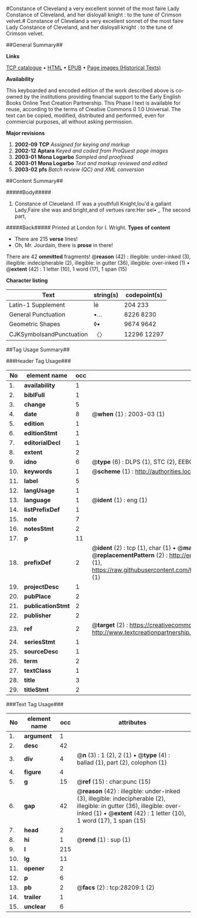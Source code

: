 #Constance of Cleveland a very excellent sonnet of the most faire Lady Constance of Cleveland, and her disloyall knight : to the tune of Crimson velvet.#
Constance of Cleveland a very excellent sonnet of the most faire Lady Constance of Cleveland, and her disloyall knight : to the tune of Crimson velvet.

##General Summary##

**Links**

[TCP catalogue](http://www.ota.ox.ac.uk/tcp/)  • 
[HTML](http://tei.it.ox.ac.uk/tcp/Texts-HTML/free/A19/A19227.html)  • 
[EPUB](http://tei.it.ox.ac.uk/tcp/Texts-EPUB/free/A19/A19227.epub) • 
[Page images (Historical Texts)](https://data.historicaltexts.jisc.ac.uk/view?pubId=eebo-33143071e&pageId=eebo-33143071e-28209-1)

**Availability**

This keyboarded and encoded edition of the
	       work described above is co-owned by the institutions
	       providing financial support to the Early English Books
	       Online Text Creation Partnership. This Phase I text is
	       available for reuse, according to the terms of Creative
	       Commons 0 1.0 Universal. The text can be copied,
	       modified, distributed and performed, even for
	       commercial purposes, all without asking permission.

**Major revisions**

1. __2002-09__ __TCP__ *Assigned for keying and markup*
1. __2002-12__ __Aptara__ *Keyed and coded from ProQuest page images*
1. __2003-01__ __Mona Logarbo__ *Sampled and proofread*
1. __2003-01__ __Mona Logarbo__ *Text and markup reviewed and edited*
1. __2003-02__ __pfs__ *Batch review (QC) and XML conversion*

##Content Summary##

#####Body#####

1. Constance of Cleueland.
IT was a youthfull Knight,lou'd a gallant Lady,Faire she was and bright,and of vertues rare:Her sel•
    _ The second part,

#####Back#####
Printed at London for I. Wright.
**Types of content**

  * There are 215 **verse** lines!
  * Oh, Mr. Jourdain, there is **prose** in there!

There are 42 **ommitted** fragments! 
 @__reason__ (42) : illegible: under-inked (3), illegible: indecipherable (2), illegible: in gutter (36), illegible: over-inked (1)  •  @__extent__ (42) : 1 letter (10), 1 word (17), 1 span (15)

**Character listing**


|Text|string(s)|codepoint(s)|
|---|---|---|
|Latin-1 Supplement|Ìé|204 233|
|General Punctuation|•…|8226 8230|
|Geometric Shapes|◊▪|9674 9642|
|CJKSymbolsandPunctuation|〈〉|12296 12297|

##Tag Usage Summary##

###Header Tag Usage###

|No|element name|occ|attributes|
|---|---|---|---|
|1.|__availability__|1||
|2.|__biblFull__|1||
|3.|__change__|5||
|4.|__date__|8| @__when__ (1) : 2003-03 (1)|
|5.|__edition__|1||
|6.|__editionStmt__|1||
|7.|__editorialDecl__|1||
|8.|__extent__|2||
|9.|__idno__|6| @__type__ (6) : DLPS (1), STC (2), EEBO-CITATION (1), OCLC (1), VID (1)|
|10.|__keywords__|1| @__scheme__ (1) : http://authorities.loc.gov/ (1)|
|11.|__label__|5||
|12.|__langUsage__|1||
|13.|__language__|1| @__ident__ (1) : eng (1)|
|14.|__listPrefixDef__|1||
|15.|__note__|7||
|16.|__notesStmt__|2||
|17.|__p__|11||
|18.|__prefixDef__|2| @__ident__ (2) : tcp (1), char (1)  •  @__matchPattern__ (2) : ([0-9\-]+):([0-9IVX]+) (1), (.+) (1)  •  @__replacementPattern__ (2) : http://eebo.chadwyck.com/downloadtiff?vid=$1&page=$2 (1), https://raw.githubusercontent.com/textcreationpartnership/Texts/master/tcpchars.xml#$1 (1)|
|19.|__projectDesc__|1||
|20.|__pubPlace__|2||
|21.|__publicationStmt__|2||
|22.|__publisher__|2||
|23.|__ref__|2| @__target__ (2) : https://creativecommons.org/publicdomain/zero/1.0/ (1), http://www.textcreationpartnership.org/docs/. (1)|
|24.|__seriesStmt__|1||
|25.|__sourceDesc__|1||
|26.|__term__|2||
|27.|__textClass__|1||
|28.|__title__|3||
|29.|__titleStmt__|2||


###Text Tag Usage###

|No|element name|occ|attributes|
|---|---|---|---|
|1.|__argument__|1||
|2.|__desc__|42||
|3.|__div__|4| @__n__ (3) : 1 (2), 2 (1)  •  @__type__ (4) : ballad (1), part (2), colophon (1)|
|4.|__figure__|4||
|5.|__g__|15| @__ref__ (15) : char:punc (15)|
|6.|__gap__|42| @__reason__ (42) : illegible: under-inked (3), illegible: indecipherable (2), illegible: in gutter (36), illegible: over-inked (1)  •  @__extent__ (42) : 1 letter (10), 1 word (17), 1 span (15)|
|7.|__head__|2||
|8.|__hi__|1| @__rend__ (1) : sup (1)|
|9.|__l__|215||
|10.|__lg__|11||
|11.|__opener__|2||
|12.|__p__|6||
|13.|__pb__|2| @__facs__ (2) : tcp:28209:1 (2)|
|14.|__trailer__|1||
|15.|__unclear__|6||
